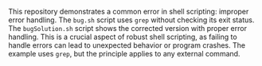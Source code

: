 This repository demonstrates a common error in shell scripting: improper error handling. The `bug.sh` script uses `grep` without checking its exit status.  The `bugSolution.sh` script shows the corrected version with proper error handling. This is a crucial aspect of robust shell scripting, as failing to handle errors can lead to unexpected behavior or program crashes.  The example uses `grep`, but the principle applies to any external command.